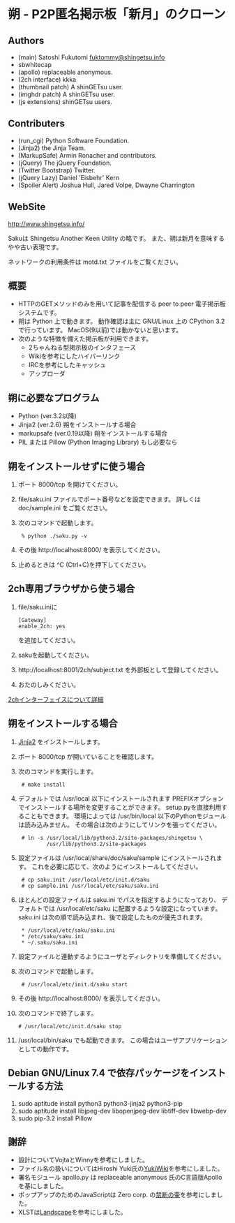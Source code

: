 朔 - P2P匿名掲示板「新月」のクローン
====================================

Authors
-------
* (main) Satoshi Fukutomi <fuktommy@shingetsu.info>
* sbwhitecap
* (apollo) replaceable anonymous.
* (2ch interface) kkka
* (thumbnail patch) A shinGETsu user.
* (imghdr patch) A shinGETsu user.
* (js extensions) shinGETsu users.

Contributers
------------
* (run_cgi) Python Software Foundation.
* (Jinja2) the Jinja Team.
* (MarkupSafe) Armin Ronacher and contributors.
* (jQuery) The jQuery Foundation.
* (Twitter Bootstrap) Twitter.
* (jQuery Lazy) Daniel 'Eisbehr' Kern
* (Spoiler Alert) Joshua Hull, Jared Volpe, Dwayne Charrington

WebSite
-------
  http://www.shingetsu.info/

Sakuは Shingetsu Another Keen Utility の略です。
また、朔は新月を意味するやや古い表現です。

ネットワークの利用条件は motd.txt ファイルをご覧ください。

概要
----
* HTTPのGETメソッドのみを用いて記事を配信する
  peer to peer 電子掲示板システムです。
* 朔は Python 上で動きます。
  動作確認は主に GNU/Linux 上の CPython 3.2 で行っています。
    MacOS(9以前)では動かないと思います。
* 次のような特徴を備えた掲示板が利用できます。
    * 2ちゃんねる型掲示板のインタフェース
    * Wikiを参考にしたハイパーリンク
    * IRCを参考にしたキャッシュ
    * アップローダ

朔に必要なプログラム
--------------------
* Python (ver.3.2以降)
* Jinja2 (ver.2.6) 朔をインストールする場合
* markupsafe (ver.0.19以降) 朔をインストールする場合
* PIL または Pillow (Python Imaging Library) もし必要なら

朔をインストールせずに使う場合
------------------------------
1. ポート 8000/tcp を開けてください。
2. file/saku.ini ファイルでポート番号などを設定できます。
   詳しくは doc/sample.ini をご覧ください。
3. 次のコマンドで起動します。

        % python ./saku.py -v

4. その後 http://localhost:8000/ を表示してください。
5. 止めるときは ^C (Ctrl+C)を押下してください。

2ch専用ブラウザから使う場合
---------------------------
1. file/saku.iniに

       [Gateway]
       enable_2ch: yes

   を追加してください。
2. sakuを起動してください。
3. http://localhost:8001/2ch/subject.txt を外部板として登録してください。
4. おたのしみください。

[2chインターフェイスについて詳細](./2ch-interface.README.md)

朔をインストールする場合
------------------------
1. [Jinja2](http://jinja.pocoo.org/) をインストールします。
2. ポート 8000/tcp が開いていることを確認します。
3. 次のコマンドを実行します。

        # make install

4. デフォルトでは /usr/local 以下にインストールされます
   PREFIXオプションでインストールする場所を変更することができます。
   setup.pyを直接利用することもできます。
   環境によっては /usr/bin/local 以下のPythonモジュールは読み込みません。
   その場合は次のようにしてリンクを張ってください。

        # ln -s /usr/local/lib/python3.2/site-packages/shingetsu \
                /usr/lib/python3.2/site-packages

5. 設定ファイルは /usr/local/share/doc/saku/sample にインストールされます。
   これを必要に応じて、次のようにインストールしてください。

        # cp saku.init /usr/local/etc/init.d/saku
        # cp sample.ini /usr/local/etc/saku/saku.ini

6. ほとんどの設定ファイルは saku.ini でパスを指定するようになっており、
   デフォルトでは /usr/local/etc/saku に配置するような設定になっています。
   saku.ini は次の順で読み込まれ、後で設定したものが優先されます。

        * /usr/local/etc/saku/saku.ini
        * /etc/saku/saku.ini
        * ~/.saku/saku.ini

7. 設定ファイルと連動するようにユーザとディレクトリを準備してください。
8. 次のコマンドで起動します。

        # /usr/local/etc/init.d/saku start

9. その後 http://localhost:8000/ を表示してください。
10. 次のコマンドで終了します。

        # /usr/local/etc/init.d/saku stop

11. /usr/local/bin/saku でも起動できます。
    この場合はユーザアプリケーションとしての動作です。

Debian GNU/Linux 7.4 で依存パッケージをインストールする方法
-----------------------------------------------------------
1. sudo aptitude install python3 python3-jinja2 python3-pip
2. sudo aptitude install libjpeg-dev libopenjpeg-dev libtiff-dev libwebp-dev
3. sudo pip-3.2 install Pillow

謝辞
----
* 設計についてVojtaとWinnyを参考にしました。
* ファイル名の扱いについてはHiroshi Yuki氏の[YukiWiki](http://www.hyuki.com/yukiwiki/)を参考にしました。
* 署名モジュール apollo.py は replaceable anonymous 氏のC言語版Apolloを基にしました。
* ポップアップのためのJavaScriptは  Zero corp. の[禁断の壷](http://tubo.80.kg/)を参考にしました。
* XLSTは[Landscape](http://sonic64.com/2005-03-16.html)を参考にしました。

